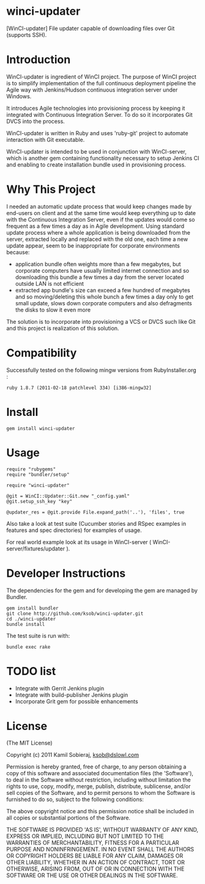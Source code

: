 winci-updater
======

[WinCI-updater] File updater capable of downloading files over Git (supports SSH).
	
Introduction
=======

WinCI-updater is ingredient of WinCI project.
The purpose of WinCI project is to simplify implementation of the full continuous deployment pipeline the Agile way with Jenkins/Hudson continuous integration server under Windows.

It introduces Agile technologies into provisioning process by keeping it integrated with Continuous Integration Server. To do so it incorporates Git DVCS into the process.

WinCI-updater is written in Ruby and uses 'ruby-git' project to automate interaction with Git executable.

WinCI-updater is intended to be used in conjunction with WinCI-server, which is another gem containing functionality necessary 
to setup Jenkins CI and enabling to create installation bundle used in provisioning process.

Why This Project
=======

I needed an automatic update process that would keep changes made by end-users on client and at the same time would keep everything up to date with the Continuous Integration Server, 
even if the updates would come so frequent as a few times a day as in Agile development. Using standard update process where a whole application is being downloaded 
from the server, extracted locally and replaced with the old one, each time a new update appear, seem to be inappropriate for corporate environments because:

  * application bundle often weights more than a few megabytes, but corporate computers have usually limited internet connection and so downloading this bundle a few times a day from the server located outside LAN is not efficient
  * extracted app bundle's size can exceed a few hundred of megabytes and so moving/deleting this whole bunch a few times a day only to get small update, slows down corporate computers and also defragments the disks to slow it even more

The solution is to incorporate into provisioning a VCS or DVCS such like Git and this project is realization of this solution.

Compatibility
=============

Successfully tested on the following mingw versions from RubyInstaller.org :

	ruby 1.8.7 (2011-02-18 patchlevel 334) [i386-mingw32]
	
Install
=======

    gem install winci-updater
	
Usage
=====

	require "rubygems"
	require "bundler/setup"

	require "winci-updater"

	@git = WinCI::Updater::Git.new "_config.yaml"
	@git.setup_ssh_key "key"

	@updater_res = @git.provide File.expand_path('..'), 'files', true

Also take a look at test suite (Cucumber stories and RSpec examples in features and spec directories) for examples of usage.

For real world example look at its usage in WinCI-server ( WinCI-server/fixtures/updater ).

Developer Instructions
======================

The dependencies for the gem and for developing the gem are managed by Bundler.

    gem install bundler
    git clone http://github.com/ksob/winci-updater.git
    cd ./winci-updater
	bundle install

The test suite is run with:

    bundle exec rake

TODO list
=========

* Integrate with Gerrit Jenkins plugin
* Integrate with build-publisher Jenkins plugin
* Incorporate Grit gem for possible enhancements

License
=======

(The MIT License)

Copyright (c) 2011 Kamil Sobieraj, ksob@dslowl.com

Permission is hereby granted, free of charge, to any person obtaining
a copy of this software and associated documentation files (the
'Software'), to deal in the Software without restriction, including
without limitation the rights to use, copy, modify, merge, publish,
distribute, sublicense, and/or sell copies of the Software, and to
permit persons to whom the Software is furnished to do so, subject to
the following conditions:

The above copyright notice and this permission notice shall be
included in all copies or substantial portions of the Software.

THE SOFTWARE IS PROVIDED 'AS IS', WITHOUT WARRANTY OF ANY KIND,
EXPRESS OR IMPLIED, INCLUDING BUT NOT LIMITED TO THE WARRANTIES OF
MERCHANTABILITY, FITNESS FOR A PARTICULAR PURPOSE AND NONINFRINGEMENT.
IN NO EVENT SHALL THE AUTHORS OR COPYRIGHT HOLDERS BE LIABLE FOR ANY
CLAIM, DAMAGES OR OTHER LIABILITY, WHETHER IN AN ACTION OF CONTRACT,
TORT OR OTHERWISE, ARISING FROM, OUT OF OR IN CONNECTION WITH THE
SOFTWARE OR THE USE OR OTHER DEALINGS IN THE SOFTWARE.